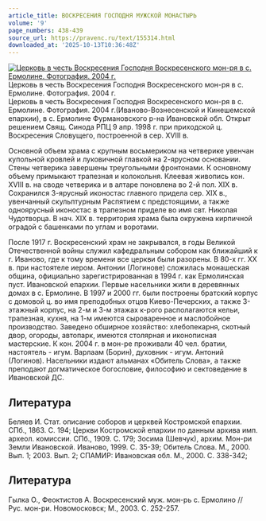 ```yaml
---
article_title: ВОСКРЕСЕНИЯ ГОСПОДНЯ МУЖСКОЙ МОНАСТЫРЬ
volume: '9'
page_numbers: 438-439
source_url: https://pravenc.ru/text/155314.html
downloaded_at: '2025-10-13T10:36:48Z'
---
```


[![Церковь в честь Воскресения Господня Воскресенского мон-ря в с. Ермолине. Фотография. 2004 г.](https://pravenc.ru/data/990/461/1234/i200.jpg "Кликните для увеличения картинки")](https://pravenc.ru/data/990/461/1234/i400.jpg)Церковь в честь Воскресения Господня Воскресенского мон-ря в с. Ермолине. Фотография. 2004 г.  
Церковь в честь Воскресения Господня Воскресенского мон-ря в с. Ермолине. Фотография. 2004 г.(Иваново-Вознесенской и Кинешемской епархии), в с. Ермолине Фурмановского р-на Ивановской обл. Открыт решением Свящ. Синода РПЦ 9 апр. 1998 г. при приходской ц. Воскресения Словущего, построенной в сер. XVIII в.

Основной объем храма с крупным восьмериком на четверике увенчан купольной кровлей и луковичной главкой на 2-ярусном основании. Стены четверика завершены треугольными фронтонами. К основному объему примыкают трапезная и колокольня. Клеевая живопись кон. XVIII в. на своде четверика и в алтаре поновлена во 2-й пол. XIX в. Сохранился 3-ярусный иконостас главного придела сер. XIX в., увенчанный скульптурным Распятием с предстоящими, а также одноярусный иконостас в трапезном приделе во имя свт. Николая Чудотворца. В нач. XIX в. территория храма была окружена кирпичной оградой с башенками по углам и воротами.

После 1917 г. Воскресенский храм не закрывался, в годы Великой Отечественной войны служил кафедральным собором как ближайший к г. Иваново, где к тому времени все церкви были разорены. В 80-х гг. XX в. при настоятеле иером. Антонии (Логинове) сложилась монашеская община, официально зарегистрированная в 1994 г. как Ермолинская пуст. Ивановской епархии. Первые насельники жили в деревянных домах в с. Ермолине. В 1997 и 2000 гг. были построены братский корпус с домовой ц. во имя преподобных отцов Киево-Печерских, а также 3-этажный корпус, на 2-м и 3-м этажах к-рого располагаются кельи, трапезная, кухня, на 1-м имеются сыроваренное и маслобойное производство. Заведено обширное хозяйство: хлебопекарня, скотный двор, огороды, автопарк, имеются столярная и иконописная мастерские. К кон. 2004 г. в мон-ре проживали 40 чел. братии, настоятель - игум. Варлаам (Борин), духовник - игум. Антоний (Логинов). Насельники издают альманах «Обитель Слова», а также преподают догматическое богословие, философию и сектоведение в Ивановской ДС.

## Литература

Беляев И. Стат. описание соборов и церквей Костромской епархии. СПб., 1863. С. 194; Церкви Костромской епархии по данным архива имп. археол. комиссии. СПб., 1909. С. 179; Зосима (Шевчук), архим. Мон-ри Земли Ивановской. Иваново, 1999. С. 35-39; Обитель Слова. М., 2000. Вып. 1; 2003. Вып. 2; СПАМИР: Ивановская обл. М., 2000. С. 338-342;

## Литература

Гылка О., Феоктистов А. Воскресенский муж. мон-рь с. Ермолино // Рус. мон-ри. Новомосковск; М., 2003. С. 252-257.
